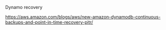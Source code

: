 Dynamo recovery

https://aws.amazon.com/blogs/aws/new-amazon-dynamodb-continuous-backups-and-point-in-time-recovery-pitr/
